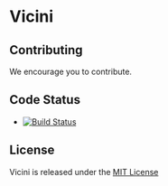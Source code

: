 # Vicini

## Contributing

We encourage you to contribute. 

## Code Status

* [![Build Status](https://api.travis-ci.org/unsay/vicini.png)](https://travis-ci.org/unsay/vicini)

## License

Vicini is released under the [MIT License](http://www.opensource.org/licenses/MIT)
